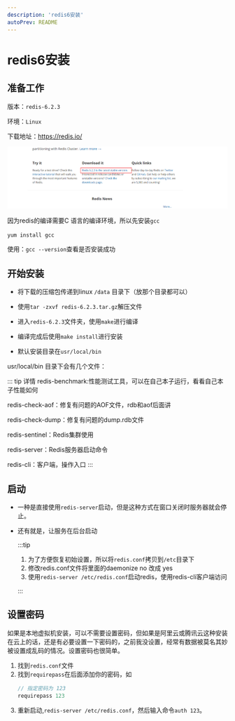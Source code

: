 ```yaml
---
description: 'redis6安装' 
autoPrev: README
---
```


# redis6安装

## 准备工作 
版本：`redis-6.2.3`

环境：`Linux`

下载地址：https://redis.io/

![下载地址](/blogImg/20210519105652.png)

因为redis的编译需要C 语言的编译环境，所以先安装`gcc`

`yum install gcc`

使用：`gcc --version`查看是否安装成功

## 开始安装 <Badge text="重要" type="error"/>
* 将下载的压缩包传递到linux `/data` 目录下（放那个目录都可以）

* 使用`tar -zxvf redis-6.2.3.tar.gz`解压文件

* 进入`redis-6.2.3`文件夹，使用`make`进行编译

* 编译完成后使用`make install`进行安装

* 默认安装目录在`usr/local/bin`

usr/local/bin 目录下会有几个文件：

::: tip 详情
redis-benchmark:性能测试工具，可以在自己本子运行，看看自己本子性能如何

redis-check-aof：修复有问题的AOF文件，rdb和aof后面讲

redis-check-dump：修复有问题的dump.rdb文件

redis-sentinel：Redis集群使用

redis-server：Redis服务器启动命令

redis-cli：客户端，操作入口
:::

## 启动
* 一种是直接使用`redis-server`启动，但是这种方式在窗口关闭时服务器就会停止。
* 还有就是，让服务在后台启动

  :::tip

  1. 为了方便恢复初始设置，所以将`redis.conf`拷贝到`/etc`目录下
  2. 修改redis.conf文件将里面的daemonize no 改成 yes
  3.   使用`redis-server /etc/redis.conf`启动redis，使用redis-cli客户端访问 

  :::  

## 设置密码

如果是本地虚拟机安装，可以不需要设置密码，但如果是阿里云或腾讯云这种安装在云上的话，还是有必要设置一下密码的，之前我没设置，经常有数据被莫名其妙被设置成乱码的情况。设置密码也很简单。

1. 找到`redis.conf`文件
2. 找到`requirepass`在后面添加你的密码，如
   ```java
   // 指定密码为 123
   requirepass 123
   ```
3. 重新启动,`redis-server /etc/redis.conf`，然后输入命令`auth 123`。

   